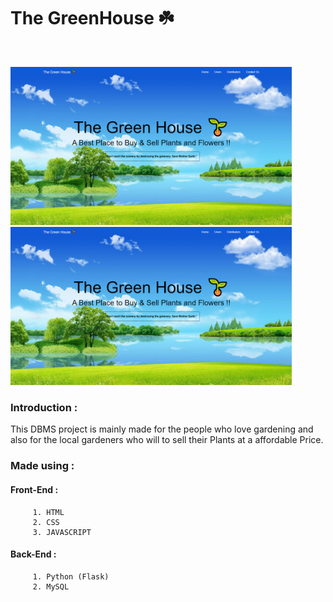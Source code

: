 <h1 align="left">The GreenHouse ☘️ </h1><br>
<p float="left">
  <img src="Screenshots/Screenshot (62).png" width="450" />
  <img src="Screenshots/Screenshot (62).png" width="450" /> 
</p>

### Introduction :  
This DBMS project is mainly made for the people who love gardening and also for the local gardeners who will to sell their Plants at a affordable Price.

### Made using : 
  #### Front-End :
         1. HTML
         2. CSS
         3. JAVASCRIPT

  #### Back-End :
         1. Python (Flask)
         2. MySQL 
         
